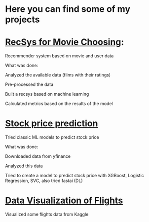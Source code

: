 # Here you can find some of my projects

# [RecSys for Movie Choosing](recsys_movie.ipynb):

Recommender system based on movie and user data

What was done:

Analyzed the available data (films with their ratings)

Pre-processed the data

Built a recsys based on machine learning

Calculated metrics based on the results of the model

# [Stock price prediction](price_prediction.ipynb)

Tried classic ML models to predict stock price

What was done:

Downloaded data from yfinance

Analyzed this data

Tried to create a model to predict stock price with XGBoost, Logistic Regression, SVC, also tried fastai (DL)

# [Data Visualization of Flights](DataVisualisation.ipynb)

Visualized some flights data from Kaggle
